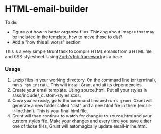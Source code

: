 # HTML-email-builder

To do:
- Figure out how to better organize files. Thinking about images that may be included in the template, how to move those to dist?
- Add a "how this all works" section

This is a very simple Grunt task to compile HTML emails from a HTML file and CSS stylesheet. Using [Zurb's Ink framework](http://zurb.com/ink/) as a base.

### Usage

1. Unzip files in your working directory. On the command line (or terminal), run `$ npm install`. This will install Grunt and all its dependencies.
2. Create your email template. Using source.html. Put all your styles in sass/include/\_custom-styles.scss.
3. Once you're ready, go to the command line and run `$ grunt`. Grunt will generate a new folder called "dist" and a new html file in there (email-inline.html). This is your final html file.
4. Grunt will then continue to watch for changes to source.html and your custom styles file. Make your changes and every time you save either one of those files, Grunt will automagically update email-inline.html.
